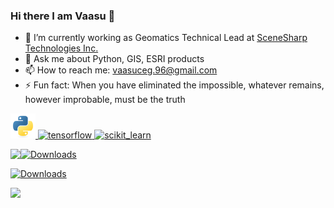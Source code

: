 ### Hi there I am Vaasu 👋

- 🔭 I’m currently working as Geomatics Technical Lead at [SceneSharp Technologies Inc.](https://github.com/SceneSharp)
- 💬 Ask me about Python, GIS, ESRI products
- 📫 How to reach me: [vaasuceg.96@gmail.com](mailto:vaasuceg.96.com)
- ⚡ Fun fact: When you have eliminated the impossible, whatever remains, however improbable, must be the truth

<p>
<a href="https://www.python.org" target="_blank"> <img src="https://raw.githubusercontent.com/devicons/devicon/master/icons/python/python-original.svg" alt="python" width="40" height="40"/> </a> 
  <a href="https://github.com/" target="_blank"> <img src="https://avatars.githubusercontent.com/u/15658638?s=200&v=4" alt="tensorflow" width="40" height="40"> </a> 
<a href="https://scikit-learn.org/" target="_blank"> <img src="https://upload.wikimedia.org/wikipedia/commons/0/05/Scikit_learn_logo_small.svg" alt="scikit_learn" width="40" height="40" /> </a>
 </p>
  
<img align='left' src="https://github-readme-stats.vercel.app/api?username=VaasuDevanS&show_icons=true">

[![Downloads](https://static.pepy.tech/personalized-badge/cowsay?period=total&units=international_system&left_color=black&right_color=blue&left_text=Cowsay%20-%20downloads)](https://pepy.tech/project/cowsay)

[![Downloads](https://static.pepy.tech/personalized-badge/periodicelements?period=total&units=international_system&left_color=black&right_color=orange&left_text=PeriodicElements%20-%20downloads)](https://pepy.tech/project/periodicelements)

[![](https://img.shields.io/badge/linkedin-%230077B5.svg?&style=for-the-badge&logo=linkedin&logoColor=white)](https://www.linkedin.com/in/vaasudevans/)
